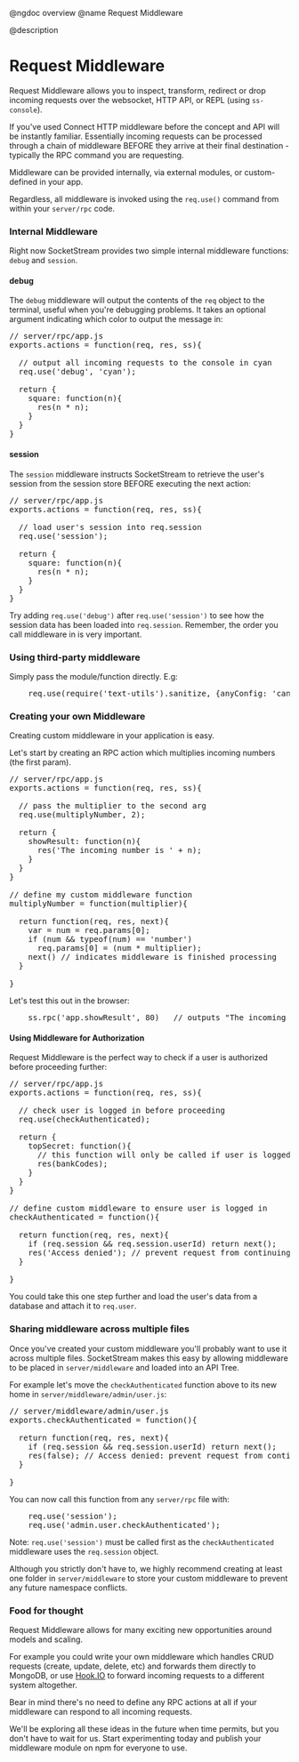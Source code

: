 @ngdoc overview
@name Request Middleware

@description
# Request Middleware

Request Middleware allows you to inspect, transform, redirect or drop incoming requests over the websocket, HTTP API, or REPL (using `ss-console`).

If you've used Connect HTTP middleware before the concept and API will be instantly familiar. Essentially incoming requests can be processed through a chain of middleware BEFORE they arrive at their final destination - typically the RPC command you are requesting.

Middleware can be provided internally, via external modules, or custom-defined in your app.

Regardless, all middleware is invoked using the `req.use()` command from within your `server/rpc` code.


### Internal Middleware

Right now SocketStream provides two simple internal middleware functions: `debug` and `session`.

#### debug

The `debug` middleware will output the contents of the `req` object to the terminal, useful when you're debugging problems. It takes an optional argument indicating which color to output the message in:

<pre>
// server/rpc/app.js
exports.actions = function(req, res, ss){

  // output all incoming requests to the console in cyan
  req.use('debug', 'cyan');

  return {
    square: function(n){
      res(n * n);
    }
  }
}
</pre>

#### session

The `session` middleware instructs SocketStream to retrieve the user's session from the session store BEFORE executing the next action:

<pre>
// server/rpc/app.js
exports.actions = function(req, res, ss){

  // load user's session into req.session
  req.use('session');

  return {
    square: function(n){
      res(n * n);
    }
  }
}
</pre>

Try adding `req.use('debug')` after `req.use('session')` to see how the session data has been loaded into `req.session`. Remember, the order you call middleware in is very important.


### Using third-party middleware

Simply pass the module/function directly. E.g:
<pre>
    req.use(require('text-utils').sanitize, {anyConfig: 'can be passed here'});
</pre>



### Creating your own Middleware

Creating custom middleware in your application is easy.

Let's start by creating an RPC action which multiplies incoming numbers (the first param).

<pre>
// server/rpc/app.js
exports.actions = function(req, res, ss){

  // pass the multiplier to the second arg
  req.use(multiplyNumber, 2);

  return {
    showResult: function(n){
      res('The incoming number is ' + n);
    }
  }
}

// define my custom middleware function
multiplyNumber = function(multiplier){

  return function(req, res, next){
    var = num = req.params[0];
    if (num && typeof(num) == 'number')
      req.params[0] = (num * multiplier);
    next() // indicates middleware is finished processing
  }

}
</pre>

Let's test this out in the browser:
<pre>
    ss.rpc('app.showResult', 80)   // outputs "The incoming number is 160" to the console
</pre>


#### Using Middleware for Authorization

Request Middleware is the perfect way to check if a user is authorized before proceeding further:

<pre>
// server/rpc/app.js
exports.actions = function(req, res, ss){

  // check user is logged in before proceeding
  req.use(checkAuthenticated);

  return {
    topSecret: function(){
      // this function will only be called if user is logged in
      res(bankCodes);
    }
  }
}

// define custom middleware to ensure user is logged in
checkAuthenticated = function(){

  return function(req, res, next){
    if (req.session && req.session.userId) return next();
    res('Access denied'); // prevent request from continuing
  }

}
</pre>

You could take this one step further and load the user's data from a database and attach it to `req.user`.


### Sharing middleware across multiple files

Once you've created your custom middleware you'll probably want to use it across multiple files. SocketStream makes this easy by allowing middleware to be placed in `server/middleware` and loaded into an API Tree.

For example let's move the `checkAuthenticated` function above to its new home in `server/middleware/admin/user.js`:

<pre>
// server/middleware/admin/user.js
exports.checkAuthenticated = function(){

  return function(req, res, next){
    if (req.session && req.session.userId) return next();
    res(false); // Access denied: prevent request from continuing
  }

}
</pre>

You can now call this function from any `server/rpc` file with:
<pre>
    req.use('session');
    req.use('admin.user.checkAuthenticated');
</pre>

Note: `req.use('session')` must be called first as the `checkAuthenticated` middleware uses the `req.session` object.

Although you strictly don't have to, we highly recommend creating at least one folder in `server/middleware` to store your custom middleware to prevent any future namespace conflicts.


### Food for thought

Request Middleware allows for many exciting new opportunities around models and scaling.

For example you could write your own middleware which handles CRUD requests (create, update, delete, etc) and forwards them directly to MongoDB, or use [Hook.IO](https://github.com/hookio/hook.io) to forward incoming requests to a different system altogether.

Bear in mind there's no need to define any RPC actions at all if your middleware can respond to all incoming requests.

We'll be exploring all these ideas in the future when time permits, but you don't have to wait for us. Start experimenting today and publish your middleware module on npm for everyone to use.
